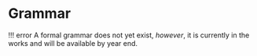 Grammar
=======

!!! error
	A formal grammar does not yet exist, _however_, it is currently in the works and will be available by year end.
